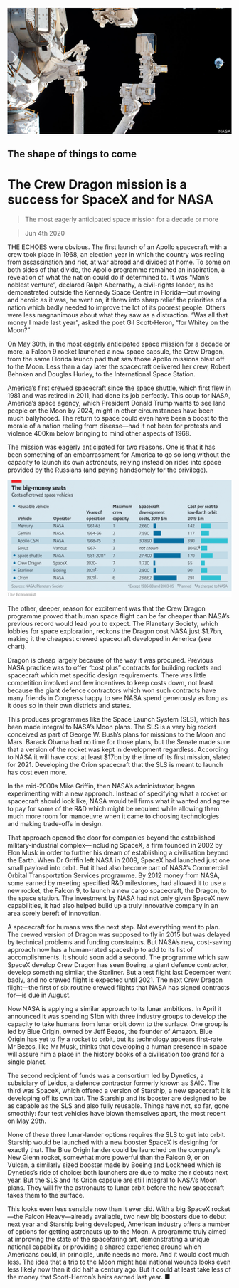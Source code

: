 ![](./images/20200606_STP002_0.jpg)

## The shape of things to come

# The Crew Dragon mission is a success for SpaceX and for NASA

> The most eagerly anticipated space mission for a decade or more

> Jun 4th 2020

THE ECHOES were obvious. The first launch of an Apollo spacecraft with a crew took place in 1968, an election year in which the country was reeling from assassination and riot, at war abroad and divided at home. To some on both sides of that divide, the Apollo programme remained an inspiration, a revelation of what the nation could do if determined to. It was “Man’s noblest venture”, declared Ralph Abernathy, a civil-rights leader, as he demonstrated outside the Kennedy Space Centre in Florida—but moving and heroic as it was, he went on, it threw into sharp relief the priorities of a nation which badly needed to improve the lot of its poorest people. Others were less magnanimous about what they saw as a distraction. “Was all that money I made last year”, asked the poet Gil Scott-Heron, “for Whitey on the Moon?”

On May 30th, in the most eagerly anticipated space mission for a decade or more, a Falcon 9 rocket launched a new space capsule, the Crew Dragon, from the same Florida launch pad that saw those Apollo missions blast off to the Moon. Less than a day later the spacecraft delivered her crew, Robert Behnken and Douglas Hurley, to the International Space Station.

America’s first crewed spacecraft since the space shuttle, which first flew in 1981 and was retired in 2011, had done its job perfectly. This coup for NASA, America’s space agency, which President Donald Trump wants to see land people on the Moon by 2024, might in other circumstances have been much ballyhooed. The return to space could even have been a boost to the morale of a nation reeling from disease—had it not been for protests and violence 400km below bringing to mind other aspects of 1968.

The mission was eagerly anticipated for two reasons. One is that it has been something of an embarrassment for America to go so long without the capacity to launch its own astronauts, relying instead on rides into space provided by the Russians (and paying handsomely for the privilege).

![](./images/20200606_STC976.png)

The other, deeper, reason for excitement was that the Crew Dragon programme proved that human space flight can be far cheaper than NASA’s previous record would lead you to expect. The Planetary Society, which lobbies for space exploration, reckons the Dragon cost NASA just $1.7bn, making it the cheapest crewed spacecraft developed in America (see chart).

Dragon is cheap largely because of the way it was procured. Previous NASA practice was to offer “cost plus” contracts for building rockets and spacecraft which met specific design requirements. There was little competition involved and few incentives to keep costs down, not least because the giant defence contractors which won such contracts have many friends in Congress happy to see NASA spend generously as long as it does so in their own districts and states.

This produces programmes like the Space Launch System (SLS), which has been made integral to NASA’s Moon plans. The SLS is a very big rocket conceived as part of George W. Bush’s plans for missions to the Moon and Mars. Barack Obama had no time for those plans, but the Senate made sure that a version of the rocket was kept in development regardless. According to NASA it will have cost at least $17bn by the time of its first mission, slated for 2021. Developing the Orion spacecraft that the SLS is meant to launch has cost even more.

In the mid-2000s Mike Griffin, then NASA’s administrator, began experimenting with a new approach. Instead of specifying what a rocket or spacecraft should look like, NASA would tell firms what it wanted and agree to pay for some of the R&D which might be required while allowing them much more room for manoeuvre when it came to choosing technologies and making trade-offs in design.

That approach opened the door for companies beyond the established military-industrial complex—including SpaceX, a firm founded in 2002 by Elon Musk in order to further his dream of establishing a civilisation beyond the Earth. When Dr Griffin left NASA in 2009, SpaceX had launched just one small payload into orbit. But it had also become part of NASA’s Commercial Orbital Transportation Services programme. By 2012 money from NASA, some earned by meeting specified R&D milestones, had allowed it to use a new rocket, the Falcon 9, to launch a new cargo spacecraft, the Dragon, to the space station. The investment by NASA had not only given SpaceX new capabilities, it had also helped build up a truly innovative company in an area sorely bereft of innovation.

A spacecraft for humans was the next step. Not everything went to plan. The crewed version of Dragon was supposed to fly in 2015 but was delayed by technical problems and funding constraints. But NASA’s new, cost-saving approach now has a human-rated spaceship to add to its list of accomplishments. It should soon add a second. The programme which saw SpaceX develop Crew Dragon has seen Boeing, a giant defence contractor, develop something similar, the Starliner. But a test flight last December went badly, and no crewed flight is expected until 2021. The next Crew Dragon flight—the first of six routine crewed flights that NASA has signed contracts for—is due in August.

Now NASA is applying a similar approach to its lunar ambitions. In April it announced it was spending $1bn with three industry groups to develop the capacity to take humans from lunar orbit down to the surface. One group is led by Blue Origin, owned by Jeff Bezos, the founder of Amazon. Blue Origin has yet to fly a rocket to orbit, but its technology appears first-rate. Mr Bezos, like Mr Musk, thinks that developing a human presence in space will assure him a place in the history books of a civilisation too grand for a single planet.

The second recipient of funds was a consortium led by Dynetics, a subsidiary of Leidos, a defence contractor formerly known as SAIC. The third was SpaceX, which offered a version of Starship, a new spacecraft it is developing off its own bat. The Starship and its booster are designed to be as capable as the SLS and also fully reusable. Things have not, so far, gone smoothly: four test vehicles have blown themselves apart, the most recent on May 29th.

None of these three lunar-lander options requires the SLS to get into orbit. Starship would be launched with a new booster SpaceX is designing for exactly that. The Blue Origin lander could be launched on the company’s New Glenn rocket, somewhat more powerful than the Falcon 9, or on Vulcan, a similarly sized booster made by Boeing and Lockheed which is Dynetics’s ride of choice: both launchers are due to make their debuts next year. But the SLS and its Orion capsule are still integral to NASA’s Moon plans. They will fly the astronauts to lunar orbit before the new spacecraft takes them to the surface.

This looks even less sensible now than it ever did. With a big SpaceX rocket—the Falcon Heavy—already available, two new big boosters due to debut next year and Starship being developed, American industry offers a number of options for getting astronauts up to the Moon. A programme truly aimed at improving the state of the spacefaring art, demonstrating a unique national capability or providing a shared experience around which Americans could, in principle, unite needs no more. And it would cost much less. The idea that a trip to the Moon might heal national wounds looks even less likely now than it did half a century ago. But it could at least take less of the money that Scott-Herron’s heirs earned last year. ■